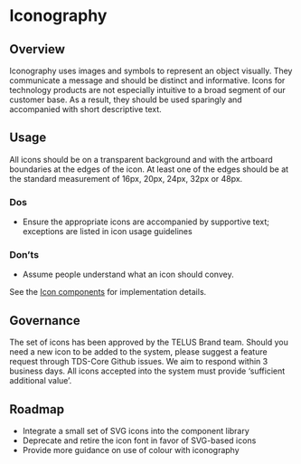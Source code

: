 # Iconography

## Overview

Iconography uses images and symbols to represent an object visually. They communicate a message and should be distinct and
informative. Icons for technology products are not especially intuitive to a broad segment of our customer base. As a result,
they should be used sparingly and accompanied with short descriptive text.

## Usage

All icons should be on a transparent background and with the artboard boundaries at the edges of the icon. At least one of the edges should be at the standard measurement of 16px, 20px, 24px, 32px or 48px.

### Dos

- Ensure the appropriate icons are accompanied by supportive text; exceptions are listed in icon usage guidelines

### Don’ts

- Assume people understand what an icon should convey.

See the [Icon components](ref://../components/index.html#icons) for implementation details.

## Governance

The set of icons has been approved by the TELUS Brand team. Should you need a new icon to be added to the system, please suggest a feature request through TDS-Core Github issues. We aim to respond within 3 business days. All icons accepted into the system must provide ‘sufficient additional value’.

## Roadmap

- Integrate a small set of SVG icons into the component library
- Deprecate and retire the icon font in favor of SVG-based icons
- Provide more guidance on use of colour with iconography
